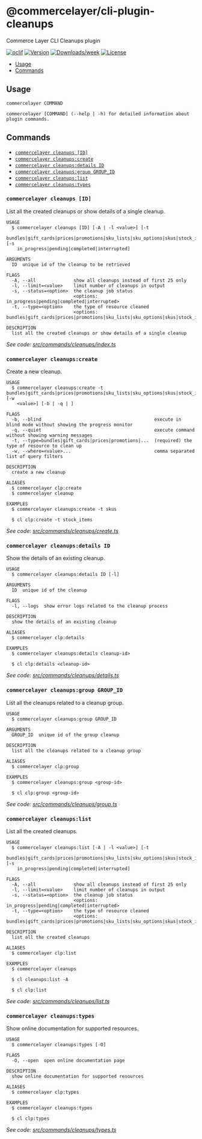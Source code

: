 # @commercelayer/cli-plugin-cleanups

Commerce Layer CLI Cleanups plugin

[![oclif](https://img.shields.io/badge/cli-oclif-brightgreen.svg)](https://oclif.io)
[![Version](https://img.shields.io/npm/v/@commercelayer/cli-plugin-cleanups.svg)](https://npmjs.org/package/@commercelayer/cli-plugin-cleanups)
[![Downloads/week](https://img.shields.io/npm/dw/@commercelayer/cli-plugin-cleanups.svg)](https://npmjs.org/package/@commercelayer/cli-plugin-cleanups)
[![License](https://img.shields.io/npm/l/@commercelayer/cli-plugin-cleanups.svg)](https://github.com/@commercelayer/cli-plugin-cleanups/blob/master/package.json)

<!-- toc -->

* [Usage](#usage)
* [Commands](#commands)
<!-- tocstop -->
## Usage
<!-- usage -->

```sh-session
commercelayer COMMAND

commercelayer [COMMAND] (--help | -h) for detailed information about plugin commands.
```
<!-- usagestop -->
## Commands
<!-- commands -->

* [`commercelayer cleanups [ID]`](#commercelayer-cleanups-id)
* [`commercelayer cleanups:create`](#commercelayer-cleanupscreate)
* [`commercelayer cleanups:details ID`](#commercelayer-cleanupsdetails-id)
* [`commercelayer cleanups:group GROUP_ID`](#commercelayer-cleanupsgroup-group_id)
* [`commercelayer cleanups:list`](#commercelayer-cleanupslist)
* [`commercelayer cleanups:types`](#commercelayer-cleanupstypes)

### `commercelayer cleanups [ID]`

List all the created cleanups or show details of a single cleanup.

```sh-session
USAGE
  $ commercelayer cleanups [ID] [-A | -l <value>] [-t
    bundles|gift_cards|prices|promotions|sku_lists|sku_options|skus|stock_items] [-s
    in_progress|pending|completed|interrupted]

ARGUMENTS
  ID  unique id of the cleanup to be retrieved

FLAGS
  -A, --all              show all cleanups instead of first 25 only
  -l, --limit=<value>    limit number of cleanups in output
  -s, --status=<option>  the cleanup job status
                         <options: in_progress|pending|completed|interrupted>
  -t, --type=<option>    the type of resource cleaned
                         <options: bundles|gift_cards|prices|promotions|sku_lists|sku_options|skus|stock_items>

DESCRIPTION
  list all the created cleanups or show details of a single cleanup
```

_See code: [src/commands/cleanups/index.ts](https://github.com/commercelayer/commercelayer-cli-plugin-cleanups/blob/main/src/commands/cleanups/index.ts)_

### `commercelayer cleanups:create`

Create a new cleanup.

```sh-session
USAGE
  $ commercelayer cleanups:create -t bundles|gift_cards|prices|promotions|sku_lists|sku_options|skus|stock_items [-w
    <value>] [-b | -q | ]

FLAGS
  -b, --blind                                          execute in blind mode without showing the progress monitor
  -q, --quiet                                          execute command without showing warning messages
  -t, --type=bundles|gift_cards|prices|promotions|...  (required) the type of resource to clean up
  -w, --where=<value>...                               comma separated list of query filters

DESCRIPTION
  create a new cleanup

ALIASES
  $ commercelayer clp:create
  $ commercelayer cleanup

EXAMPLES
  $ commercelayer cleanups:create -t skus

  $ cl clp:create -t stock_items
```

_See code: [src/commands/cleanups/create.ts](https://github.com/commercelayer/commercelayer-cli-plugin-cleanups/blob/main/src/commands/cleanups/create.ts)_

### `commercelayer cleanups:details ID`

Show the details of an existing cleanup.

```sh-session
USAGE
  $ commercelayer cleanups:details ID [-l]

ARGUMENTS
  ID  unique id of the cleanup

FLAGS
  -l, --logs  show error logs related to the cleanup process

DESCRIPTION
  show the details of an existing cleanup

ALIASES
  $ commercelayer clp:details

EXAMPLES
  $ commercelayer cleanups:details cleanup-id>

  $ cl clp:details <cleanup-id>
```

_See code: [src/commands/cleanups/details.ts](https://github.com/commercelayer/commercelayer-cli-plugin-cleanups/blob/main/src/commands/cleanups/details.ts)_

### `commercelayer cleanups:group GROUP_ID`

List all the cleanups related to a cleanup group.

```sh-session
USAGE
  $ commercelayer cleanups:group GROUP_ID

ARGUMENTS
  GROUP_ID  unique id of the group cleanup

DESCRIPTION
  list all the cleanups related to a cleanup group

ALIASES
  $ commercelayer clp:group

EXAMPLES
  $ commercelayer cleanups:group <group-id>

  $ cl clp:group <group-id>
```

_See code: [src/commands/cleanups/group.ts](https://github.com/commercelayer/commercelayer-cli-plugin-cleanups/blob/main/src/commands/cleanups/group.ts)_

### `commercelayer cleanups:list`

List all the created cleanups.

```sh-session
USAGE
  $ commercelayer cleanups:list [-A | -l <value>] [-t
    bundles|gift_cards|prices|promotions|sku_lists|sku_options|skus|stock_items] [-s
    in_progress|pending|completed|interrupted]

FLAGS
  -A, --all              show all cleanups instead of first 25 only
  -l, --limit=<value>    limit number of cleanups in output
  -s, --status=<option>  the cleanup job status
                         <options: in_progress|pending|completed|interrupted>
  -t, --type=<option>    the type of resource cleaned
                         <options: bundles|gift_cards|prices|promotions|sku_lists|sku_options|skus|stock_items>

DESCRIPTION
  list all the created cleanups

ALIASES
  $ commercelayer clp:list

EXAMPLES
  $ commercelayer cleanups

  $ cl cleanups:list -A

  $ cl clp:list
```

_See code: [src/commands/cleanups/list.ts](https://github.com/commercelayer/commercelayer-cli-plugin-cleanups/blob/main/src/commands/cleanups/list.ts)_

### `commercelayer cleanups:types`

Show online documentation for supported resources.

```sh-session
USAGE
  $ commercelayer cleanups:types [-O]

FLAGS
  -O, --open  open online documentation page

DESCRIPTION
  show online documentation for supported resources

ALIASES
  $ commercelayer clp:types

EXAMPLES
  $ commercelayer cleanups:types

  $ cl clp:types
```

_See code: [src/commands/cleanups/types.ts](https://github.com/commercelayer/commercelayer-cli-plugin-cleanups/blob/main/src/commands/cleanups/types.ts)_
<!-- commandsstop -->

